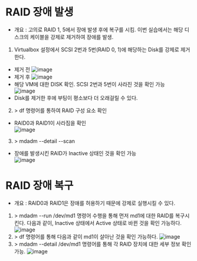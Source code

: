 RAID 장애 발생
==============
* 개요 : 고의로 RAID 1, 5에서 장애 발생 후에 복구를 시킴. 이번 실습에서는 해당 디스크의 케이블을 강제로 제거하여 장애를 발생.
1. Virtualbox 설정에서 SCSI 2번과 5번(RAID 0, 1)에 해당하는 Disk를 강제로 제거한다.
* 제거 전
  ![image](https://user-images.githubusercontent.com/70207093/186553197-0d854d1a-cafe-46f5-8419-f847f729f717.png)
* 제거 후
  ![image](https://user-images.githubusercontent.com/70207093/186553344-99c677b1-6602-4adb-8e07-5edd7d377d1d.png)
* 해당 VM에 대한 DISK 확인. SCSI 2번과 5번이 사라진 것을 확인 가능</br>
  ![image](https://user-images.githubusercontent.com/70207093/186553514-fb9097d2-d022-41b6-bc87-645022b37fda.png)
* Disk를 제거한 후에 부팅이 평소보다 더 오래걸릴 수 있다.

2. \> df 명령어를 통하여 RAID 구성 요소 확인
* RAID0과 RAID1이 사라짐을 확인</br>
  ![image](https://user-images.githubusercontent.com/70207093/186553902-84a67bed-f19c-4566-a5ca-fe1a494d410a.png)

3. \> mdadm --detail --scan
* 장애를 발생시킨 RAID가 Inactive 상태인 것을 확인 가능</br>
  ![image](https://user-images.githubusercontent.com/70207093/186554182-ec21ad66-5bc0-4d8b-a095-61a532846b56.png)

RAID 장애 복구
==============
* 개요 : RAID0과 RAID1은 장애를 허용하기 때문에 강제로 실행시킬 수 있다.
1. \> mdadm --run /dev/md1 명령어 수행을 통해 먼저 md1에 대한 RAID를 복구시킨다. 다음과 같이, Inactive 상태에서 Active 상태로 바뀐 것을 확인 가능하다. </br>
   ![image](https://user-images.githubusercontent.com/70207093/186554562-357207de-50e0-49b4-abca-cc1ada9820cc.png)
2. \> df 명령어를 통해 다음과 같이 md1이 살아난 것을 확인 가능하다.
   ![image](https://user-images.githubusercontent.com/70207093/186554675-2194015a-8e40-4fc1-b9ef-2cf5e3e0d0c7.png)
3. \> mdadm --detail /dev/md1 명령어를 통해 각 RAID 장치에 대한 세부 정보 확인 가능.
   ![image](https://user-images.githubusercontent.com/70207093/186554838-36ebda77-36c5-453e-ab73-7893ea50f563.png)
